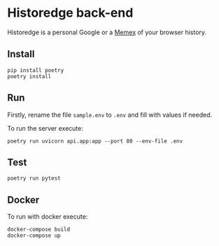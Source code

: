# Historedge back-end

Historedge is a personal Google or a [Memex](https://es.wikipedia.org/wiki/Memex) of your browser history.

## Install

    pip install poetry
    poetry install

## Run

Firstly, rename the file `sample.env` to `.env` and fill with values if needed.

To run the server execute:

    poetry run uvicorn api.app:app --port 80 --env-file .env

## Test

    poetry run pytest

## Docker

To run with docker execute:

    docker-compose build
    docker-compose up
